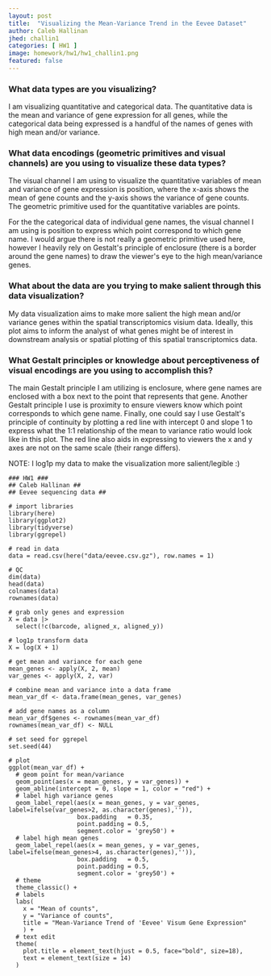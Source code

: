 ```yaml
---
layout: post
title:  "Visualizing the Mean-Variance Trend in the Eevee Dataset"
author: Caleb Hallinan
jhed: challin1
categories: [ HW1 ]
image: homework/hw1/hw1_challin1.png
featured: false
---
```


### What data types are you visualizing?
I am visualizing quantitative and categorical data. The quantitative data is the mean and variance of gene expression for all genes, while the categorical data being expressed is a handful of the names of genes with high mean and/or variance.


### What data encodings (geometric primitives and visual channels) are you using to visualize these data types?

The visual channel I am using to visualize the quantitative variables of mean and variance of gene expression is position, where the x-axis shows the mean of gene counts and the y-axis shows the variance of gene counts. The geometric primitive used for the quantitative variables are points.

For the the categorical data of individual gene names, the visual channel I am using is position to express which point correspond to which gene name. I would argue there is not really a geometric primitive used here, however I heavily rely on Gestalt's principle of enclosure (there is a border around the gene names) to draw the viewer's eye to the high mean/variance genes.


### What about the data are you trying to make salient through this data visualization? 

My data visualization aims to make more salient the high mean and/or variance genes within the spatial transcriptomics visium data. Ideally, this plot aims to inform the analyst of what genes might be of interest in downstream analysis or spatial plotting of this spatial transcriptomics data.


### What Gestalt principles or knowledge about perceptiveness of visual encodings are you using to accomplish this?

The main Gestalt principle I am utilizing is enclosure, where gene names are enclosed with a box next to the point that represents that gene. Another Gestalt principle I use is proximity to ensure viewers know which point corresponds to which gene name. Finally, one could say I use Gestalt's principle of continuity by plotting a red line with intercept 0 and slope 1 to express what the 1:1 relationship of the mean to variance ratio would look like in this plot. The red line also aids in expressing to viewers the x and y axes are not on the same scale (their range differs).

NOTE: I log1p my data to make the visualization more salient/legible :)


```{r}
### HW1 ###
## Caleb Hallinan ##
## Eevee sequencing data ##

# import libraries
library(here)
library(ggplot2)
library(tidyverse)
library(ggrepel)

# read in data
data = read.csv(here("data/eevee.csv.gz"), row.names = 1)

# QC
dim(data)
head(data)
colnames(data)
rownames(data)

# grab only genes and expression
X = data |>
  select(!c(barcode, aligned_x, aligned_y))

# log1p transform data
X = log(X + 1)

# get mean and variance for each gene
mean_genes <- apply(X, 2, mean)
var_genes <- apply(X, 2, var)

# combine mean and variance into a data frame
mean_var_df <- data.frame(mean_genes, var_genes)

# add gene names as a column
mean_var_df$genes <- rownames(mean_var_df)
rownames(mean_var_df) <- NULL

# set seed for ggrepel
set.seed(44)

# plot
ggplot(mean_var_df) +
  # geom point for mean/variance
  geom_point(aes(x = mean_genes, y = var_genes)) +
  geom_abline(intercept = 0, slope = 1, color = "red") +
  # label high variance genes
  geom_label_repel(aes(x = mean_genes, y = var_genes, label=ifelse(var_genes>2, as.character(genes),'')),
                   box.padding   = 0.35,
                   point.padding = 0.5,
                   segment.color = 'grey50') +
  # label high mean genes
  geom_label_repel(aes(x = mean_genes, y = var_genes, label=ifelse(mean_genes>4, as.character(genes),'')),
                   box.padding   = 0.5,
                   point.padding = 0.5,
                   segment.color = 'grey50') +
  # theme
  theme_classic() +
  # labels
  labs(
    x = "Mean of counts",
    y = "Variance of counts",
    title = "Mean-Variance Trend of 'Eevee' Visum Gene Expression"
    ) +
  # text edit
  theme(
    plot.title = element_text(hjust = 0.5, face="bold", size=18),
    text = element_text(size = 14)
  )
  
```
